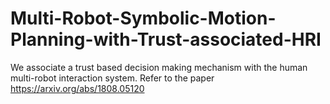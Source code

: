 # Multi-Robot-Symbolic-Motion-Planning-with-Trust-associated-HRI
We associate a trust based decision making mechanism with the human multi-robot interaction system.
Refer to the paper https://arxiv.org/abs/1808.05120
